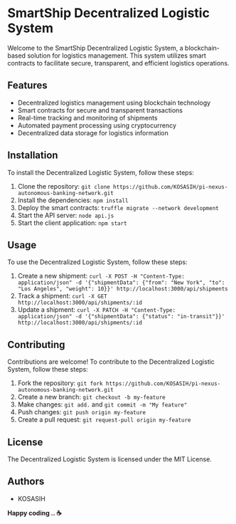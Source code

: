 # SmartShip Decentralized Logistic System

Welcome to the SmartShip Decentralized Logistic System, a blockchain-based solution for logistics management. This system utilizes smart contracts to facilitate secure, transparent, and efficient logistics operations.

## Features

* Decentralized logistics management using blockchain technology
* Smart contracts for secure and transparent transactions
* Real-time tracking and monitoring of shipments
* Automated payment processing using cryptocurrency
* Decentralized data storage for logistics information

## Installation

To install the Decentralized Logistic System, follow these steps:

1. Clone the repository: `git clone https://github.com/KOSASIH/pi-nexus-autonomous-banking-network.git`
2. Install the dependencies: `npm install`
3. Deploy the smart contracts: `truffle migrate --network development`
4. Start the API server: `node api.js`
5. Start the client application: `npm start`

## Usage

To use the Decentralized Logistic System, follow these steps:

1. Create a new shipment: `curl -X POST -H "Content-Type: application/json" -d '{"shipmentData": {"from": "New York", "to": "Los Angeles", "weight": 10}}' http://localhost:3000/api/shipments`
2. Track a shipment: `curl -X GET http://localhost:3000/api/shipments/:id`
3. Update a shipment: `curl -X PATCH -H "Content-Type: application/json" -d '{"shipmentData": {"status": "in-transit"}}' http://localhost:3000/api/shipments/:id`

## Contributing

Contributions are welcome! To contribute to the Decentralized Logistic System, follow these steps:

1. Fork the repository: `git fork https://github.com/KOSASIH/pi-nexus-autonomous-banking-network.git`
2. Create a new branch: `git checkout -b my-feature`
3. Make changes: `git add.` and `git commit -m "My feature"`
4. Push changes: `git push origin my-feature`
5. Create a pull request: `git request-pull origin my-feature`

## License

The Decentralized Logistic System is licensed under the MIT License.

## Authors

* KOSASIH

**Happy coding  ..  ☕**
